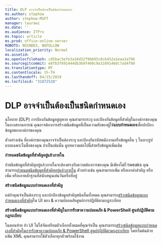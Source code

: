 ```yaml
---
title: DLP อาจจำเป็นต้องเป็นชนิดกำหนดเอง
ms.author: stephow
author: stephow-MSFT
manager: laurawi
ms.date: ''
ms.audience: ITPro
ms.topic: article
ms.prod: office-online-server
ROBOTS: NOINDEX, NOFOLLOW
localization_priority: Normal
ms.assetid: ''
ms.openlocfilehash: cd5bac5efe3a16d32f9b695c8cb452a1eaa3a796
ms.sourcegitcommit: e87b3f691444db3b9f460c9a3109146dc7ad4f80
ms.translationtype: MT
ms.contentlocale: th-TH
ms.lasthandoff: 04/15/2019
ms.locfileid: "31872528"
---
```

# <a name="dlp-might-need-a-custom-type"></a>DLP อาจจำเป็นต้องเป็นชนิดกำหนดเอง

นโยบาย (DLP) การป้องกันข้อมูลสูญหาย คุณสามารถระบุ และป้องกันข้อมูลที่สำคัญในองค์กรของคุณ ในบางสถานการณ์ คุณอาจต้องการสร้างชนิดข้อมูลที่เป็นความลับของผู้ใช้**แบบกำหนดเอง**เพื่อปกป้องข้อมูลขององค์กรของคุณ

ตัวอย่างเช่น ที่องค์กรของคุณอาจจำเป็นต้องระบุ และป้องกันรหัสพนักงานหรือข้อมูลอื่น ๆ ในบางรูปแบบเฉพาะในชื่อของคุณ ถ้าเป็นเช่นนั้น ดูบทความต่อไปนี้สำหรับข้อมูลเพิ่มเติม 
  
 **กำหนดชนิดข้อมูลที่สำคัญอยู่แล้วภายใน**
  
ถ้าชนิดข้อมูลที่สำคัญอยู่แล้วภายในจะต้องตรงกับความต้องการของคุณ มีเพียงไม่กี่ tweaks คุณสามารถ[กำหนดชนิดข้อมูลที่สำคัญอยู่แล้วภายใน](https://docs.microsoft.com/en-us/office365/securitycompliance/customize-a-built-in-sensitive-information-type) ตัวอย่างเช่น คุณสามารถเพิ่ม หรือเอาคำสำคัญ หรือเพิ่ม หรือเอาหลักฐานที่สนับสนุนเช่นวันหรือที่อยู่
  
 **สร้างชนิดข้อมูลแบบกำหนดเองที่สำคัญ**
  
แต่ถ้าคุณจำเป็นต้องระบุ และปกป้องข้อมูลสำคัญชนิดอื่นทั้งหมด คุณสามารถ[สร้างชนิดข้อมูลแบบกำหนดเองที่สำคัญ](https://docs.microsoft.com/en-us/office365/securitycompliance/create-a-custom-sensitive-information-type)ใน UI ของ & ความปลอดภัยศูนย์การปฏิบัติตามกฎระเบียบ 
  
**สร้างชนิดข้อมูลแบบกำหนดเองที่สำคัญในการรักษาความปลอดภัย & PowerShell ศูนย์ปฏิบัติตามกฎระเบียบ**

ในตอนท้าย ถ้า UI ไม่ได้จัดเตรียมตัวเลือกทั้งหมดที่คุณจำเป็น คุณสามารถ[สร้างชนิดข้อมูลแบบกำหนดเองที่สำคัญในการรักษาความปลอดภัย & PowerShell ศูนย์ปฏิบัติตามกฎระเบียบ](https://docs.microsoft.com/en-us/office365/securitycompliance/create-a-custom-sensitive-information-type-in-scc-powershell) โดยเริ่มต้นด้วยแฟ้ม XML คุณสามารถใช้ตัวเลือกทุกตัวพร้อมใช้งาน

    
